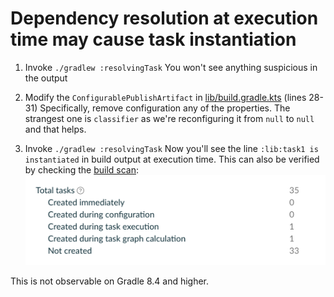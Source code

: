 # Dependency resolution at execution time may cause task instantiation

1. Invoke `./gradlew :resolvingTask`
   You won't see anything suspicious in the output

2. Modify the `ConfigurablePublishArtifact` in [lib/build.gradle.kts](lib/build.gradle.kts) (lines 28-31)
   Specifically, remove configuration any of the properties. The strangest one is `classifier` as we're reconfiguring it from `null` to `null` and that helps. 

3. Invoke `./gradlew :resolvingTask`
   Now you'll see the line `:lib:task1 is instantiated` in build output at execution time.
   This can also be verified by checking the [build scan](https://scans.gradle.com/s/yws4inyubcnks/performance/configuration):
   ![Tasks in build scan](tasks.png)

This is not observable on Gradle 8.4 and higher.